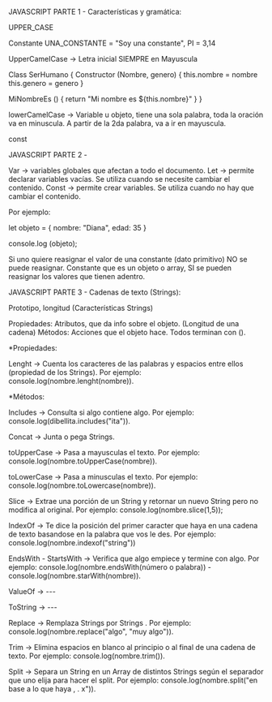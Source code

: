 JAVASCRIPT PARTE 1 - Características y gramática:

UPPER_CASE 

Constante UNA_CONSTANTE = "Soy una constante",
PI = 3,14

UpperCameICase -> Letra inicial SIEMPRE en Mayuscula

Class SerHumano {
     Constructor (Nombre, genero) {
       this.nombre = nombre
       this.genero = genero
}

MiNombreEs () {
   return "Mi nombre es ${this.nombre}"
 }
}

lowerCamelCase -> Variable u objeto, tiene una sola palabra, toda la oración va
en minuscula. A partir de la 2da palabra, va a ir en mayuscula.

const 

JAVASCRIPT PARTE 2 -

Var -> variables globales que afectan a todo el documento.
Let -> permite declarar variables vacías. Se utiliza cuando se necesite cambiar el contenido.
Const -> permite crear variables. Se utiliza cuando no hay que cambiar el contenido.

Por ejemplo:

let objeto = {
    nombre: "Diana",
    edad: 35
}

console.log (objeto);


Si uno quiere reasignar el valor de una constante (dato primitivo) NO se puede reasignar.
Constante que es un objeto o array, SI se pueden reasignar los valores que tienen adentro.


JAVASCRIPT PARTE 3 - Cadenas de texto (Strings):

Prototipo, longitud (Características Strings)

Propiedades: Atributos, que da info sobre el objeto. (Longitud de una cadena)
Métodos: Acciones que el objeto hace. Todos terminan con ().

*Propiedades:

Lenght -> Cuenta los caracteres de las palabras y espacios entre ellos (propiedad de los Strings). 
Por ejemplo: console.log(nombre.lenght(nombre)).

*Métodos:

Includes -> Consulta si algo contiene algo. Por ejemplo: console.log(dibellita.includes("ita")).

Concat -> Junta o pega Strings.

toUpperCase -> Pasa a mayusculas el texto. Por ejemplo: console.log(nombre.toUpperCase(nombre)).

toLowerCase -> Pasa a minusculas el texto. Por ejemplo: console.log(nombre.toLowercase(nombre)).

Slice -> Extrae una porción de un String y retornar un nuevo String pero no modifica al original. Por ejemplo:
console.log(nombre.slice(1,5));


IndexOf -> Te dice la posición del primer caracter que haya en una cadena de texto basandose en la palabra
que vos le des. Por ejemplo: console.log(nombre.indexof("string"))

EndsWith - StartsWith -> Verifica que algo empiece y termine con algo. Por ejemplo: console.log(nombre.endsWith(número o palabra)) - console.log(nombre.starWith(nombre)).

ValueOf -> ---

ToString -> ---

Replace -> Remplaza Strings por Strings . Por ejemplo: console.log(nombre.replace("algo", "muy algo")).


Trim -> Elimina espacios en blanco al principio o al final de una cadena de texto. Por ejemplo: console.log(nombre.trim()).

Split -> Separa un String en un Array de distintos Strings según el separador que uno elija para hacer el split.
Por ejemplo: console.log(nombre.split("en base a lo que haya , . x")).
